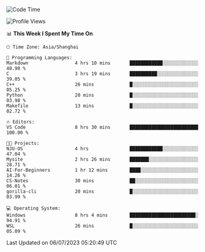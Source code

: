 <!--START_SECTION:waka-->
![Code Time](http://img.shields.io/badge/Code%20Time-1%2C037%20hrs%2017%20mins-blue)

![Profile Views](http://img.shields.io/badge/Profile%20Views-0-blue)

📊 **This Week I Spent My Time On** 

```text
🕑︎ Time Zone: Asia/Shanghai

💬 Programming Languages: 
Markdown                 4 hrs 10 mins       ████████████░░░░░░░░░░░░░   48.98 % 
C                        3 hrs 19 mins       ██████████░░░░░░░░░░░░░░░   39.05 % 
C++                      26 mins             █░░░░░░░░░░░░░░░░░░░░░░░░   05.25 % 
Python                   20 mins             █░░░░░░░░░░░░░░░░░░░░░░░░   03.98 % 
Makefile                 13 mins             █░░░░░░░░░░░░░░░░░░░░░░░░   02.72 % 

🔥 Editors: 
VS Code                  8 hrs 30 mins       █████████████████████████   100.00 % 

🐱‍💻 Projects: 
NJU-OS                   4 hrs               ████████████░░░░░░░░░░░░░   47.04 % 
Mysite                   2 hrs 26 mins       ███████░░░░░░░░░░░░░░░░░░   28.71 % 
AI-For-Beginners         1 hr 12 mins        ████░░░░░░░░░░░░░░░░░░░░░   14.26 % 
CS-Notes                 30 mins             ██░░░░░░░░░░░░░░░░░░░░░░░   06.01 % 
gorilla-cli              20 mins             █░░░░░░░░░░░░░░░░░░░░░░░░   03.99 % 

💻 Operating System: 
Windows                  8 hrs 4 mins        ████████████████████████░   94.91 % 
WSL                      26 mins             █░░░░░░░░░░░░░░░░░░░░░░░░   05.09 % 
```


 Last Updated on 06/07/2023 05:20:49 UTC
<!--END_SECTION:waka-->